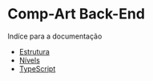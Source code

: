 # Comp-Art Back-End

Indíce para a documentação

- [Estrutura](/docs/Structure.md)
- [Nívels](/docs/Levels.md)
- [TypeScript](/docs/TypeScript.md)
